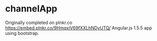 # channelApp
Originally completed on plnkr.co
https://embed.plnkr.co/9HmqxiV69fXXLhNDyUTQ/
Angular.js 1.5.5 app using bootstrap.
